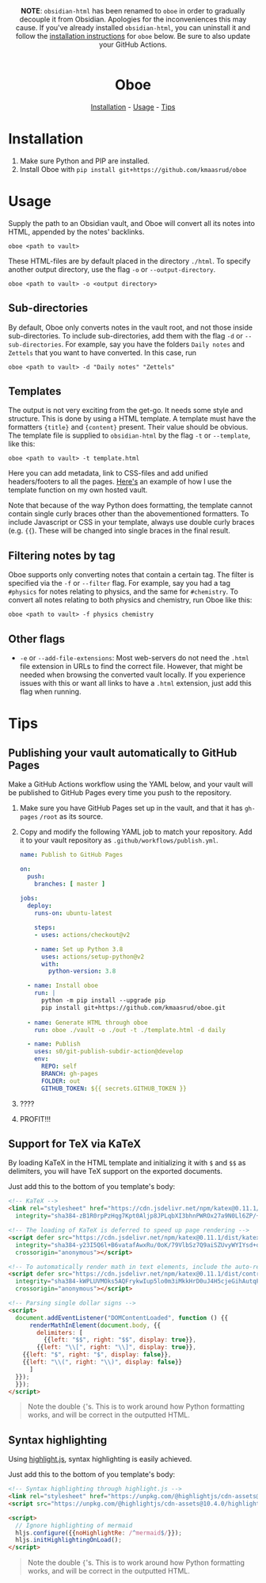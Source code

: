 <div align="center"><b>NOTE</b>: <code>obsidian-html</code> has been renamed to <code>oboe</code> in order to gradually decouple it from Obsidian. Apologies for the inconveniences this may cause. If you've already installed <code>obsidian-html</code>, you can uninstall it and follow the <a href="#installation">installation instructions</a> for <code>oboe</code> below. Be sure to also update your GitHub Actions.</div>

<br>

<div align="center"><h1>Oboe</h1></div>

<p align="center">
  <a href="#installation">Installation</a> -
  <a href="#usage">Usage</a> -
  <a href="#tips">Tips</a> 
</p>

# Installation

1. Make sure Python and PIP are installed.
2. Install Oboe with `pip install git+https://github.com/kmaasrud/oboe`

# Usage

Supply the path to an Obsidian vault, and Oboe will convert all its notes into HTML, appended by the notes' backlinks. 

    oboe <path to vault>

These HTML-files are by default placed in the directory `./html`. To specify another output directory, use the flag `-o` or `--output-directory`.

    oboe <path to vault> -o <output directory>
    
## Sub-directories

By default, Oboe only converts notes in the vault root, and not those inside sub-directories. To include sub-directories, add them with the flag `-d` or `--sub-directories`. For example, say you have the folders `Daily notes` and `Zettels` that you want to have converted. In this case, run

    oboe <path to vault> -d "Daily notes" "Zettels"
    
## Templates

The output is not very exciting from the get-go. It needs some style and structure. This is done by using a HTML template. A template must have the formatters `{title}` and `{content}` present. Their value should be obvious. The template file is supplied to `obsidian-html` by the flag `-t` or `--template`, like this:

    oboe <path to vault> -t template.html

Here you can add metadata, link to CSS-files and add unified headers/footers to all the pages. [Here's](https://github.com/kmaasrud/brain/blob/master/template.html) an example of how I use the template function on my own hosted vault.

Note that because of the way Python does formatting, the template cannot contain single curly braces other than the abovementioned formatters. To include Javascript or CSS in your template, always use double curly braces (e.g. `{{`). These will be changed into single braces in the final result.

## Filtering notes by tag

Oboe supports only converting notes that contain a certain tag. The filter is specified via the `-f` or `--filter` flag. For example, say you had a tag `#physics` for notes relating to physics, and the same for `#chemistry`. To convert all notes relating to both physics and chemistry, run Oboe like this:

    oboe <path to vault> -f physics chemistry

## Other flags

- `-e` or `--add-file-extensions`: Most web-servers do not need the `.html` file extension in URLs to find the correct file. However, that might be needed when browsing the converted vault locally. If you experience issues with this or want all links to have a `.html` extension, just add this flag when running.

# Tips

## Publishing your vault automatically to GitHub Pages

Make a GitHub Actions workflow using the YAML below, and your vault will be published to GitHub Pages every time you push to the repository.

1. Make sure you have GitHub Pages set up in the vault, and that it has `gh-pages` `/root` as its source.
2. Copy and modify the following YAML job to match your repository. Add it to your vault repository as `.github/workflows/publish.yml`.

    ```yaml
    name: Publish to GitHub Pages

    on:
      push:
        branches: [ master ]
      
    jobs:
      deploy:
        runs-on: ubuntu-latest

        steps:
        - uses: actions/checkout@v2

        - name: Set up Python 3.8
          uses: actions/setup-python@v2
          with:
            python-version: 3.8

      - name: Install oboe
        run: |
          python -m pip install --upgrade pip
          pip install git+https://github.com/kmaasrud/oboe.git
          
      - name: Generate HTML through oboe
        run: oboe ./vault -o ./out -t ./template.html -d daily

      - name: Publish
        uses: s0/git-publish-subdir-action@develop
        env:
          REPO: self
          BRANCH: gh-pages
          FOLDER: out
          GITHUB_TOKEN: ${{ secrets.GITHUB_TOKEN }}
    ```
3. ????
4. PROFIT!!!

## Support for TeX via KaTeX

By loading KaTeX in the HTML template and initializing it with `$` and `$$` as delimiters, you will have TeX support on the exported documents.

Just add this to the bottom of you template's body:

```html
<!-- KaTeX -->
<link rel="stylesheet" href="https://cdn.jsdelivr.net/npm/katex@0.11.1/dist/katex.min.css"
  integrity="sha384-zB1R0rpPzHqg7Kpt0Aljp8JPLqbXI3bhnPWROx27a9N0Ll6ZP/+DiW/UqRcLbRjq" crossorigin="anonymous">

<!-- The loading of KaTeX is deferred to speed up page rendering -->
<script defer src="https://cdn.jsdelivr.net/npm/katex@0.11.1/dist/katex.min.js"
  integrity="sha384-y23I5Q6l+B6vatafAwxRu/0oK/79VlbSz7Q9aiSZUvyWYIYsd+qj+o24G5ZU2zJz"
  crossorigin="anonymous"></script>

<!-- To automatically render math in text elements, include the auto-render extension: -->
<script defer src="https://cdn.jsdelivr.net/npm/katex@0.11.1/dist/contrib/auto-render.min.js"
  integrity="sha384-kWPLUVMOks5AQFrykwIup5lo0m3iMkkHrD0uJ4H5cjeGihAutqP0yW0J6dpFiVkI"
  crossorigin="anonymous"></script>

<!-- Parsing single dollar signs -->
<script>
  document.addEventListener("DOMContentLoaded", function () {{
      renderMathInElement(document.body, {{
        delimiters: [
          {{left: "$$", right: "$$", display: true}},
        {{left: "\\[", right: "\\]", display: true}},
    {{left: "$", right: "$", display: false}},
    {{left: "\\(", right: "\\)", display: false}}
      ]
  }});
  }});
</script>
```

> Note the double `{`'s. This is to work around how Python formatting works, and will be correct in the outputted HTML.

## Syntax highlighting

Using [highlight.js](https://highlightjs.org/), syntax highlighting is easily achieved.

Just add this to the bottom of you template's body:

```html
<!-- Syntax highlighting through highlight.js -->
<link rel="stylesheet" href="https://unpkg.com/@highlightjs/cdn-assets@10.4.0/styles/default.min.css">
<script src="https://unpkg.com/@highlightjs/cdn-assets@10.4.0/highlight.min.js"></script>

<script>
  // Ignore highlighting of mermaid
  hljs.configure({{noHighlightRe: /^mermaid$/}});
  hljs.initHighlightingOnLoad();
</script>
```

> Note the double `{`'s. This is to work around how Python formatting works, and will be correct in the outputted HTML.